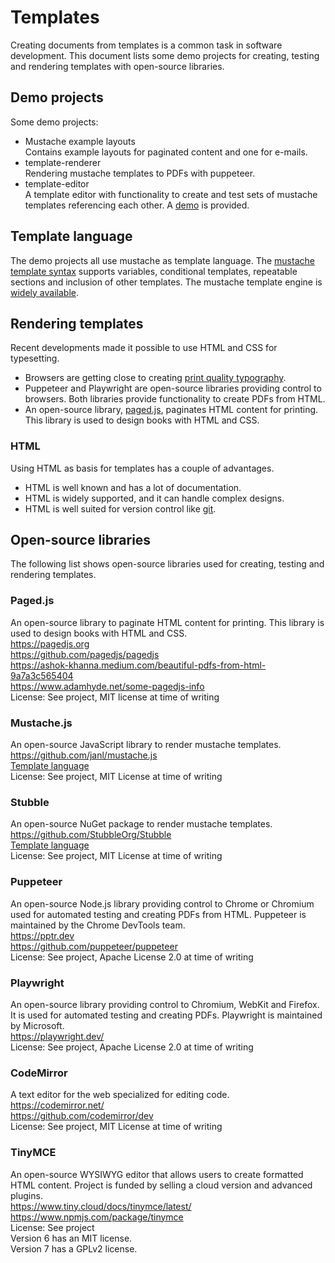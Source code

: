 # Templates

Creating documents from templates is a common task in software development. This document lists some demo projects for creating, testing and rendering templates with open-source libraries.

## Demo projects

Some demo projects:

- Mustache example layouts\
Contains example layouts for paginated content and one for e-mails.
- template-renderer\
Rendering mustache templates to PDFs with puppeteer.
- template-editor\
A template editor with functionality to create and test sets of mustache templates referencing each other. A [demo](/templates/demo) is provided.

## Template language

The demo projects all use mustache as template language. The [mustache template syntax](https://github.com/janl/mustache.js#templates) supports variables, conditional templates, repeatable sections and inclusion of other templates. The mustache template engine is [widely available](https://mustache.github.io).

## Rendering templates

Recent developments made it possible to use HTML and CSS for typesetting.

- Browsers are getting close to creating [print quality typography](https://onextrapixel.com/from-print-to-web-creating-print-quality-typography-in-the-browser/).
- Puppeteer and Playwright are open-source libraries providing control to browsers. Both libraries provide functionality to create PDFs from HTML.
- An open-source library, [paged.js](https://pagedjs.org), paginates HTML content for printing. This library is used to design books with HTML and CSS.

### HTML

Using HTML as basis for templates has a couple of advantages.

- HTML is well known and has a lot of documentation.
- HTML is widely supported, and it can handle complex designs.
- HTML is well suited for version control like [git](https://en.wikipedia.org/wiki/Git).

## Open-source libraries

The following list shows open-source libraries used for creating, testing and rendering templates.

### Paged.js

An open-source library to paginate HTML content for printing. This library is used to design books with HTML and CSS.\
<https://pagedjs.org>\
<https://github.com/pagedjs/pagedjs>\
<https://ashok-khanna.medium.com/beautiful-pdfs-from-html-9a7a3c565404>\
<https://www.adamhyde.net/some-pagedjs-info>\
License: See project, MIT license at time of writing

### Mustache.js

An open-source JavaScript library to render mustache templates.\
<https://github.com/janl/mustache.js>\
[Template language](#template-language)\
License: See project, MIT License at time of writing

### Stubble

An open-source NuGet package to render mustache templates.\
<https://github.com/StubbleOrg/Stubble>\
[Template language](#template-language)\
License: See project, MIT License at time of writing

### Puppeteer

An open-source Node.js library providing control to Chrome or Chromium used for automated testing and creating PDFs from HTML. Puppeteer is maintained by the Chrome DevTools team.\
<https://pptr.dev>\
<https://github.com/puppeteer/puppeteer>\
License: See project, Apache License 2.0 at time of writing

### Playwright

An open-source library providing control to Chromium, WebKit and Firefox. It is used for automated testing and creating PDFs. Playwright is maintained by Microsoft.\
<https://playwright.dev/>\
License: See project, Apache License 2.0 at time of writing

### CodeMirror

A text editor for the web specialized for editing code.\
<https://codemirror.net/>\
<https://github.com/codemirror/dev>\
License: See project, MIT License at time of writing

### TinyMCE

An open-source WYSIWYG editor that allows users to create formatted HTML content. Project is funded by selling a cloud version and advanced plugins.\
<https://www.tiny.cloud/docs/tinymce/latest/>\
<https://www.npmjs.com/package/tinymce>\
License: See project\
Version 6 has an MIT license.\
Version 7 has a GPLv2 license.
